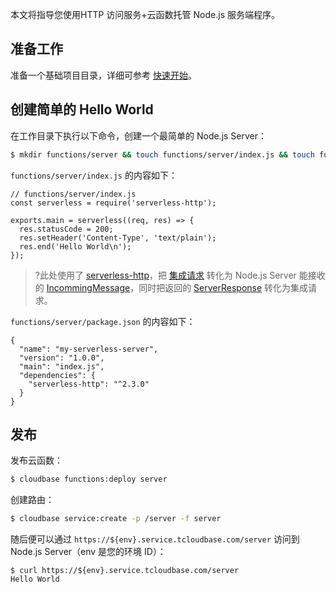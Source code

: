 本文将指导您使用HTTP 访问服务+云函数托管 Node.js 服务端程序。

## 准备工作
准备一个基础项目目录，详细可参考 [快速开始](https://cloud.tencent.com/document/product/876/41774)。

## 创建简单的 Hello World
在工作目录下执行以下命令，创建一个最简单的 Node.js Server：
```sh
$ mkdir functions/server && touch functions/server/index.js && touch functions/server/package.json
```

`functions/server/index.js` 的内容如下：
```
// functions/server/index.js
const serverless = require('serverless-http');

exports.main = serverless((req, res) => {
  res.statusCode = 200;
  res.setHeader('Content-Type', 'text/plain');
  res.end('Hello World\n');
});
```

>?此处使用了 [serverless-http](https://github.com/dougmoscrop/serverless-http)，把 [集成请求](https://cloud.tencent.com/document/product/876/41776#xiangying) 转化为 Node.js Server 能接收的 [IncommingMessage](https://nodejs.org/dist/latest-v13.x/docs/api/http.html#http_class_http_incomingmessage)，同时把返回的 [ServerResponse](https://nodejs.org/dist/latest-v13.x/docs/api/http.html#http_class_http_serverresponse) 转化为集成请求。


`functions/server/package.json` 的内容如下：
```
{
  "name": "my-serverless-server",
  "version": "1.0.0",
  "main": "index.js",
  "dependencies": {
    "serverless-http": "^2.3.0"
  }
}
```

## 发布
发布云函数：
```sh
$ cloudbase functions:deploy server
```
创建路由：
```sh
$ cloudbase service:create -p /server -f server
```
随后便可以通过 `https://${env}.service.tcloudbase.com/server` 访问到 Node.js Server（env 是您的环境 ID）：
```
$ curl https://${env}.service.tcloudbase.com/server
Hello World

```
